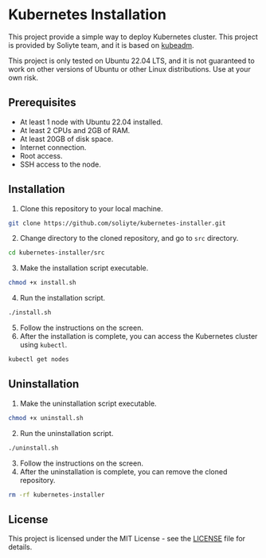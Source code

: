 # Kubernetes Installation

This project provide a simple way to deploy Kubernetes cluster. This project is provided by Soliyte team, and it is
based on [kubeadm](https://kubernetes.io/docs/setup/production-environment/tools/kubeadm/create-cluster-kubeadm/).

This project is only tested on Ubuntu 22.04 LTS, and it is not guaranteed to work on other versions of Ubuntu or other
Linux distributions. Use at your own risk.

## Prerequisites

- At least 1 node with Ubuntu 22.04 installed.
- At least 2 CPUs and 2GB of RAM.
- At least 20GB of disk space.
- Internet connection.
- Root access.
- SSH access to the node.

## Installation

1. Clone this repository to your local machine.

```bash
git clone https://github.com/soliyte/kubernetes-installer.git
```

2. Change directory to the cloned repository, and go to `src` directory.

```bash
cd kubernetes-installer/src
```

3. Make the installation script executable.

```bash
chmod +x install.sh
```

4. Run the installation script.

```bash
./install.sh
```

5. Follow the instructions on the screen.
6. After the installation is complete, you can access the Kubernetes cluster using `kubectl`.

```bash
kubectl get nodes
```

## Uninstallation

1. Make the uninstallation script executable.

```bash
chmod +x uninstall.sh
```

2. Run the uninstallation script.

```bash
./uninstall.sh
```

3. Follow the instructions on the screen.
4. After the uninstallation is complete, you can remove the cloned repository.

```bash
rm -rf kubernetes-installer
```

## License

This project is licensed under the MIT License - see the [LICENSE](LICENSE) file for details.
